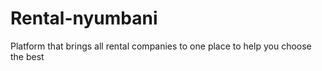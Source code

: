 # Rental-nyumbani
Platform that brings all rental companies to one place to help you choose the best 
